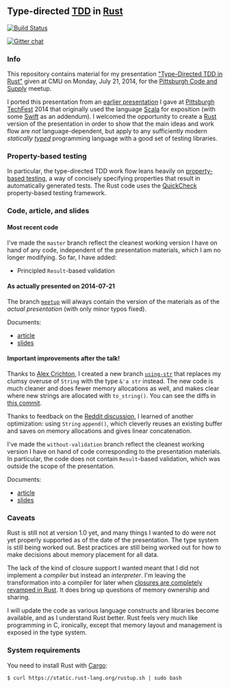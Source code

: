 ## Type-directed [TDD](http://en.wikipedia.org/wiki/Test-driven_development) in [Rust](http://www.rust-lang.org/)

[![Build Status](https://travis-ci.org/FranklinChen/type-directed-tdd-rust.png)](https://travis-ci.org/FranklinChen/type-directed-tdd-rust)

[![Gitter chat](https://badges.gitter.im/FranklinChen/type-directed-tdd-rust.png)](https://gitter.im/FranklinChen/type-directed-tdd-rust)

### Info

This repository contains material for my presentation ["Type-Directed TDD in Rust"](http://www.meetup.com/Pittsburgh-Code-Supply/events/183483622/) given at CMU on Monday, July 21, 2014, for the [Pittsburgh Code and Supply](http://www.codeandsupply.co/) meetup.

I ported this presentation from an [earlier presentation](https://github.com/FranklinChen/talk-on-type-directed-tdd-using-fizzbuzz) I gave at [Pittsburgh TechFest](http://pghtechfest.com/) 2014 that originally used the language [Scala](http://scala-lang.org/) for exposition (with some [Swift](http://developer.apple.com/swift/) as an addendum). I welcomed the opportunity to create a [Rust](http://www.rust-lang.org/) version of the presentation in order to show that the main ideas and work flow are *not* language-dependent, but apply to any sufficiently modern *statically [typed](http://en.wikipedia.org/wiki/Type_system)* programming language with a good set of testing libraries.

### Property-based testing

In particular, the type-directed TDD work flow leans heavily on [property-based testing](http://en.wikipedia.org/wiki/QuickCheck), a way of concisely specifying properties that result in automatically generated tests. The Rust code uses the [QuickCheck](https://github.com/BurntSushi/quickcheck) property-based testing framework.

### Code, article, and slides

#### Most recent code

I've made the `master` branch reflect the cleanest working version I have on hand of any code, independent of the presentation materials, which I am no longer modifying. So far, I have added:

- Principled `Result`-based validation

#### As actually presented on 2014-07-21

The branch [`meetup`](https://github.com/FranklinChen/type-directed-tdd-rust/tree/meetup) will always contain the version of the materials as of the *actual presentation* (with only minor typos fixed).

Documents:

- [article](https://github.com/FranklinChen/type-directed-tdd-rust/blob/meetup/presentation/article.pdf)
- [slides](https://github.com/FranklinChen/type-directed-tdd-rust/blob/meetup/presentation/presentation.pdf)

#### Important improvements after the talk!

Thanks to [Alex Crichton](https://github.com/alexcrichton), I created a new branch [`using-str`](https://github.com/FranklinChen/type-directed-tdd-rust/tree/using-str) that replaces my clumsy overuse of `String` with the type `&'a str` instead. The new code is much cleaner and does fewer memory allocations as well, and makes clear where new strings are allocated with `to_string()`. You can see the diffs in [this commit](https://github.com/FranklinChen/type-directed-tdd-rust/commit/6db41f90b522dc3d814dc10fbfa014d1a13e4e05).

Thanks to feedback on the [Reddit discussion](http://www.reddit.com/r/rust/comments/2bcwua/type_driven_tdd_in_rust/), I learned of another optimization: using `String` `append()`, which cleverly reuses an existing buffer and saves on memory allocations and gives linear concatenation.

I've made the `without-validation` branch reflect the cleanest working version I have on hand of code corresponding to the presentation materials. In particular, the code does not contain `Result`-based validation, which was outside the scope of the presentation.

Documents:

- [article](https://github.com/FranklinChen/type-directed-tdd-rust/blob/master/presentation/article.pdf)
- [slides](https://github.com/FranklinChen/type-directed-tdd-rust/blob/master/presentation/presentation.pdf)

### Caveats

Rust is still not at version 1.0 yet, and many things I wanted to do were not yet properly supported as of the date of the presentation. The type system is still being worked out. Best practices are still being worked out for how to make decisions about memory placement for all data.

The lack of the kind of closure support I wanted meant that I did not implement a *compiler* but instead an *interpreter*. I'm leaving the transformation into a compiler for later when [closures are completely revamped in Rust](https://github.com/rust-lang/rfcs/blob/master/active/0044-closures.md). It does bring up questions of memory ownership and sharing.

I will update the code as various language constructs and libraries become available, and as I understand Rust better. Rust feels very much like programming in C, ironically, except that memory layout and management is exposed in the type system.

### System requirements

You need to install Rust with [Cargo](http://crates.io/):

```
$ curl https://static.rust-lang.org/rustup.sh | sudo bash
```

